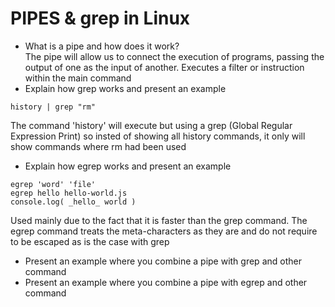 # PIPES & grep in Linux
* What is a pipe and how does it work?  
The pipe will allow us to connect the execution of programs, passing the output of one as the input of another. Executes a filter or instruction within the main command
* Explain how grep works and present an example  
```
history | grep "rm"
```
The command 'history' will execute but using a grep (Global Regular Expression Print) so insted of showing all history commands, it only will show commands where rm had been used
* Explain how egrep works and present an example  
```
egrep 'word' 'file'
egrep hello hello-world.js
console.log( _hello_ world )
```
Used mainly due to the fact that it is faster than the grep command. The egrep command treats the meta-characters as they are and do not require to be escaped as is the case with grep
* Present an example where you combine a pipe with grep and other command
* Present an example where you combine a pipe with egrep and other command